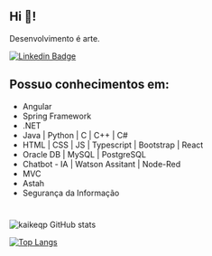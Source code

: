 ## Hi 🤙!

Desenvolvimento é arte.


[![Linkedin Badge](https://img.shields.io/badge/-Kaike%20Santana-1B8811?style=flat&logo=Linkedin&logoColor=white&link=https://www.linkedin.com/in/kaike-santana/)](https://www.linkedin.com/in/kaike-santana/) 


## Possuo conhecimentos em:
 - Angular
 - Spring Framework
 - .NET
 - Java | Python | C | C++ | C#
 - HTML | CSS | JS | Typescript | Bootstrap | React
 - Oracle DB | MySQL | PostgreSQL
 - Chatbot - IA | Watson Assitant | Node-Red
 - MVC
 - Astah
 - Segurança da Informação

#

![kaikeqp GitHub stats](https://github-readme-stats.vercel.app/api?username=kaikeqp&hide=contribs,prs&theme=github_dark)

[![Top Langs](https://github-readme-stats.vercel.app/api/top-langs/?username=kaikeqp&hide=jupyter%20notebook,purebasic&layout=compact&theme=github_dark)](https://github.com/kaikeqp/github-readme-stats)
